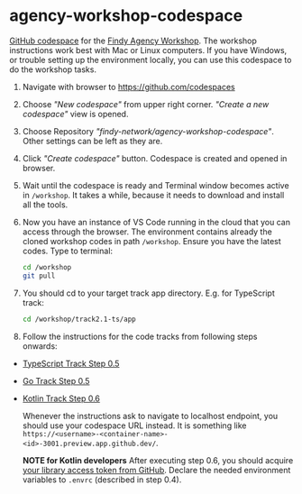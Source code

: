 # agency-workshop-codespace

[GitHub codespace](https://github.com/features/codespaces)
for the [Findy Agency Workshop](https://github.com/findy-network/agency-workshop).
The workshop instructions work best with Mac or Linux computers. If you have Windows,
or trouble setting up the environment locally, you can use
this codespace to do the workshop tasks.

1. Navigate with browser to <https://github.com/codespaces>
1. Choose *"New codespace"* from upper right corner. *"Create a new codespace"* view is opened.
1. Choose Repository *"findy-network/agency-workshop-codespace"*. Other settings can be left as they are.
1. Click *"Create codespace"* button. Codespace is created and opened in browser.
1. Wait until the codespace is ready and Terminal window becomes active in `/workshop`.
It takes a while, because it needs to download and install all the tools.
1. Now you have an instance of VS Code running in the cloud that you can access through the browser.
The environment contains already the cloned workshop codes in path `/workshop`.
Ensure you have the latest codes. Type to terminal:

    ```bash
    cd /workshop
    git pull
    ```

1. You should cd to your target track app directory. E.g. for TypeScript track:

    ```bash
    cd /workshop/track2.1-ts/app
    ```

1. Follow the instructions for the code tracks from following steps onwards:

* [TypeScript Track Step 0.5](https://github.com/findy-network/agency-workshop/blob/master/track2.1-ts/README.md#5-set-environment-variables)
* [Go Track Step 0.5](https://github.com/findy-network/agency-workshop/blob/master/track2.2-go/README.md#5-set-environment-variables)
* [Kotlin Track Step 0.6](https://github.com/findy-network/agency-workshop/blob/master/track2.3-kt/README.md#6-set-environment-variables)

  Whenever the instructions ask to navigate to localhost endpoint,
  you should use your codespace URL instead.
  It is something like `https://<username>-<container-name>-<id>-3001.preview.app.github.dev/`.

  **NOTE for Kotlin developers**
  After executing step 0.6, you should acquire [your library access token from GitHub](https://github.com/findy-network/agency-workshop/blob/master/track2.3-kt/README.md#4-setup-authentication-to-github-registry).
  Declare the needed environment variables to `.envrc` (described in step 0.4).
